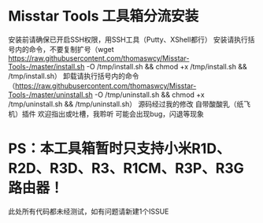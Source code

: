 # Misstar Tools 工具箱分流安装
安装前请确保已开启SSH权限，用SSH工具（Putty、XShell都行）
安装请执行括号内的命令，不要复制扩号（wget https://raw.githubusercontent.com/thomaswcy/Misstar-Tools-/master/install.sh -O /tmp/install.sh && chmod +x /tmp/install.sh && /tmp/install.sh）
卸载请执行括号内的命令（https://raw.githubusercontent.com/thomaswcy/Misstar-Tools-/master/uninstall.sh -O /tmp/uninstall.sh && chmod +x /tmp/uninstall.sh && /tmp/uninstall.sh）
源码经过我的修改
自带酸酸乳（纸飞机）插件
欢迎指出或吐槽，我聆听
可能会出现bug，闪退等现象
# PS：本工具箱暂时只支持小米R1D、R2D、R3D、R3、R1CM、R3P、R3G路由器！
此处所有代码都未经测试，如有问题请新建1个ISSUE
